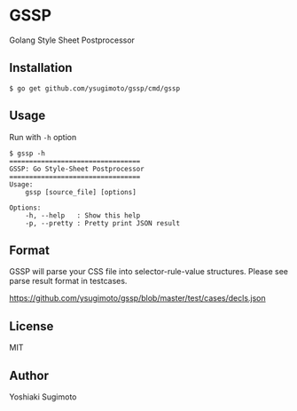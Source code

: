 # GSSP

Golang Style Sheet Postprocessor

## Installation

```
$ go get github.com/ysugimoto/gssp/cmd/gssp
```

## Usage

Run with `-h` option

```
$ gssp -h
=================================
GSSP: Go Style-Sheet Postprocessor
=================================
Usage:
    gssp [source_file] [options]

Options:
    -h, --help   : Show this help
    -p, --pretty : Pretty print JSON result
```

## Format

GSSP will parse your CSS file into selector-rule-value structures. Please see parse result format in testcases.

https://github.com/ysugimoto/gssp/blob/master/test/cases/decls.json

## License

MIT

## Author

Yoshiaki Sugimoto


